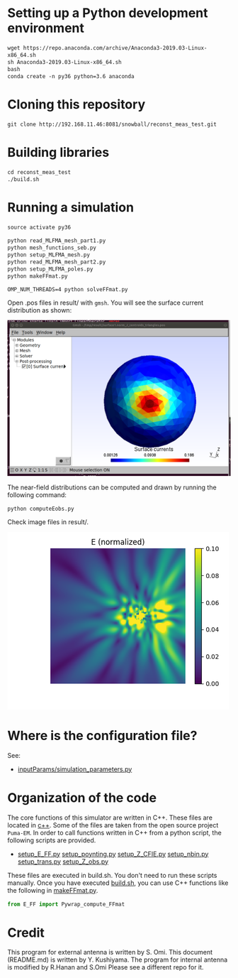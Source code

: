 # Setting up a Python development environment

```
wget https://repo.anaconda.com/archive/Anaconda3-2019.03-Linux-x86_64.sh
sh Anaconda3-2019.03-Linux-x86_64.sh
bash
conda create -n py36 python=3.6 anaconda
```

# Cloning this repository

```
git clone http://192.168.11.46:8081/snowball/reconst_meas_test.git
```

# Building libraries

```
cd reconst_meas_test
./build.sh
```

# Running a simulation
```
source activate py36
```
```
python read_MLFMA_mesh_part1.py
python mesh_functions_seb.py
python setup_MLFMA_mesh.py
python read_MLFMA_mesh_part2.py
python setup_MLFMA_poles.py
python makeFFmat.py
```
```
OMP_NUM_THREADS=4 python solveFFmat.py
```

Open .pos files in result/ with `gmsh`. You will see the surface current distribution as shown:

<img src="imgs/surface1.norm_J_centroids_triangles.png" width="600px">

The near-field distributions can be computed and drawn by running the following command:

```
python computeEobs.py
```

Check image files in result/.

![](imgs/E_obs_d.png)

# Where is the configuration file?

See:
* [inputParams/simulation_parameters.py](inputParams/simulation_parameters.py)

# Organization of the code
The core functions of this simulator are written in C++.
These files are located in [c++](c++).
Some of the files are taken from the open source project `Puma-EM`.
In order to call functions written in C++ from a python script, the following scripts are provided.
* [setup_E_FF.py](setup_E_FF.py) [setup_poynting.py](setup_poynting.py) [setup_Z_CFIE.py](setup_Z_CFIE.py) [setup_nbin.py](setup_nbin.py) [setup_trans.py](setup_trans.py) [setup_Z_obs.py](setup_Z_obs.py)

These files are executed in build.sh.
You don't need to run these scripts manually.
Once you have executed [build.sh](build.sh), you can use C++ functions like the following in [makeFFmat.py](makeFFmat.py).

```python
from E_FF import Pywrap_compute_FFmat
```

# Credit
This program for external antenna is written by S. Omi.
This document (README.md) is written by Y. Kushiyama.
The program for internal antenna is modified by R.Hanan and S.Omi
Please see a different repo for it.
